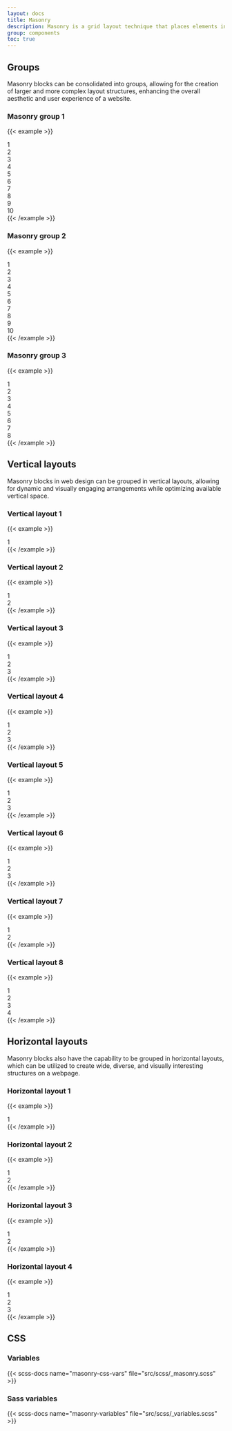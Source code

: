 ```yaml
---
layout: docs
title: Masonry
description: Masonry is a grid layout technique that places elements in an optimal position based on available vertical space, similar to a mason fitting stones in a wall.
group: components
toc: true
---
```


## Groups

Masonry blocks can be consolidated into groups, allowing for the creation of larger and more complex layout structures, enhancing the overall aesthetic and user experience of a website.

### Masonry group 1

{{< example >}}
<div class="masonry masonry-group-2">
  <div class="masonry-group-item">
    <div class="masonry masonry-vertical-4">
      <div class="masonry-item">
        <div class="wrapper py-5 text-bg-primary">
          <div class="wrapper-content text-center">1</div>
        </div>
      </div>
      <div class="masonry-item">
        <div class="wrapper py-5 text-bg-primary">
          <div class="wrapper-content text-center">2</div>
        </div>
      </div>
      <div class="masonry-item">
        <div class="wrapper py-5 text-bg-primary">
          <div class="wrapper-content text-center">3</div>
        </div>
      </div>
    </div>
  </div>
  <div class="masonry-group-item">
    <div class="masonry masonry-vertical-1">
      <div class="masonry-item">
        <div class="wrapper py-5 text-bg-primary">
          <div class="wrapper-content text-center">4</div>
        </div>
      </div>
    </div>
  </div>
  <div class="masonry-group-item">
    <div class="masonry masonry-vertical-3">
      <div class="masonry-item">
        <div class="wrapper py-5 text-bg-primary">
          <div class="wrapper-content text-center">5</div>
        </div>
      </div>
      <div class="masonry-item">
        <div class="wrapper py-5 text-bg-primary">
          <div class="wrapper-content text-center">6</div>
        </div>
      </div>
      <div class="masonry-item">
        <div class="wrapper py-5 text-bg-primary">
          <div class="wrapper-content text-center">7</div>
        </div>
      </div>
    </div>
  </div>
  <div class="masonry-group-item">
    <div class="masonry masonry-vertical-6">
      <div class="masonry-item">
        <div class="wrapper py-5 text-bg-primary">
          <div class="wrapper-content text-center">8</div>
        </div>
      </div>
      <div class="masonry-item">
        <div class="wrapper py-5 text-bg-primary">
          <div class="wrapper-content text-center">9</div>
        </div>
      </div>
      <div class="masonry-item">
        <div class="wrapper py-5 text-bg-primary">
          <div class="wrapper-content text-center">10</div>
        </div>
      </div>
    </div>
  </div>
</div>
{{< /example >}}

### Masonry group 2

{{< example >}}
<div class="masonry masonry-group-2">
  <div class="masonry-group-item">
    <div class="masonry masonry-vertical-4">
      <div class="masonry-item">
        <div class="wrapper py-5 text-bg-primary">
          <div class="wrapper-content text-center">1</div>
        </div>
      </div>
      <div class="masonry-item">
        <div class="wrapper py-5 text-bg-primary">
          <div class="wrapper-content text-center">2</div>
        </div>
      </div>
      <div class="masonry-item">
        <div class="wrapper py-5 text-bg-primary">
          <div class="wrapper-content text-center">3</div>
        </div>
      </div>
    </div>
  </div>
  <div class="masonry-group-item">
    <div class="masonry masonry-vertical-1">
      <div class="masonry-item">
        <div class="wrapper py-5 text-bg-primary">
          <div class="wrapper-content text-center">4</div>
        </div>
      </div>
    </div>
  </div>
  <div class="masonry-group-item">
    <div class="masonry masonry-vertical-3">
      <div class="masonry-item">
        <div class="wrapper py-5 text-bg-primary">
          <div class="wrapper-content text-center">5</div>
        </div>
      </div>
      <div class="masonry-item">
        <div class="wrapper py-5 text-bg-primary">
          <div class="wrapper-content text-center">6</div>
        </div>
      </div>
      <div class="masonry-item">
        <div class="wrapper py-5 text-bg-primary">
          <div class="wrapper-content text-center">7</div>
        </div>
      </div>
    </div>
  </div>
  <div class="masonry-group-item">
    <div class="masonry masonry-vertical-3">
      <div class="masonry-item">
        <div class="wrapper py-5 text-bg-primary">
          <div class="wrapper-content text-center">8</div>
        </div>
      </div>
      <div class="masonry-item">
        <div class="wrapper py-5 text-bg-primary">
          <div class="wrapper-content text-center">9</div>
        </div>
      </div>
      <div class="masonry-item">
        <div class="wrapper py-5 text-bg-primary">
          <div class="wrapper-content text-center">10</div>
        </div>
      </div>
    </div>
  </div>
</div>
{{< /example >}}

### Masonry group 3

{{< example >}}
<div class="masonry">
  <div class="masonry-group-item">
    <div class="masonry masonry-horizontal-1">
      <div class="masonry-item">
        <div class="wrapper py-5 text-bg-primary">
          <div class="wrapper-content text-center">1</div>
        </div>
      </div>
    </div>
  </div>
  <div class="masonry-group-item">
    <div class="masonry masonry-horizontal-2">
      <div class="masonry-item">
        <div class="wrapper py-5 text-bg-primary">
          <div class="wrapper-content text-center">2</div>
        </div>
      </div>
      <div class="masonry-item">
        <div class="wrapper py-5 text-bg-primary">
          <div class="wrapper-content text-center">3</div>
        </div>
      </div>
    </div>
  </div>
  <div class="masonry-group-item">
    <div class="masonry masonry-horizontal-3">
      <div class="masonry-item">
        <div class="wrapper py-5 text-bg-primary">
          <div class="wrapper-content text-center">4</div>
        </div>
      </div>
      <div class="masonry-item">
        <div class="wrapper py-5 text-bg-primary">
          <div class="wrapper-content text-center">5</div>
        </div>
      </div>
    </div>
  </div>
  <div class="masonry-group-item">
    <div class="masonry masonry-horizontal-4">
      <div class="masonry-item">
        <div class="wrapper py-5 text-bg-primary">
          <div class="wrapper-content text-center">6</div>
        </div>
      </div>
      <div class="masonry-item">
        <div class="wrapper py-5 text-bg-primary">
          <div class="wrapper-content text-center">7</div>
        </div>
      </div>
      <div class="masonry-item">
        <div class="wrapper py-5 text-bg-primary">
          <div class="wrapper-content text-center">8</div>
        </div>
      </div>
    </div>
  </div>
</div>
{{< /example >}}

## Vertical layouts

Masonry blocks in web design can be grouped in vertical layouts, allowing for dynamic and visually engaging arrangements while optimizing available vertical space.

### Vertical layout 1

{{< example >}}
<div class="masonry masonry-vertical-1">
  <div class="masonry-item">
    <div class="wrapper py-5 text-bg-primary">
      <div class="wrapper-content text-center">1</div>
    </div>
  </div>
</div>
{{< /example >}}

### Vertical layout 2

{{< example >}}
<div class="masonry masonry-vertical-2">
  <div class="masonry-item">
    <div class="wrapper py-5 text-bg-primary">
      <div class="wrapper-content text-center">1</div>
    </div>
  </div>
  <div class="masonry-item">
    <div class="wrapper py-5 text-bg-primary">
      <div class="wrapper-content text-center">2</div>
    </div>
  </div>
</div>
{{< /example >}}

### Vertical layout 3

{{< example >}}
<div class="masonry masonry-vertical-3">
  <div class="masonry-item">
    <div class="wrapper py-5 text-bg-primary">
      <div class="wrapper-content text-center">1</div>
    </div>
  </div>
  <div class="masonry-item">
    <div class="wrapper py-5 text-bg-primary">
      <div class="wrapper-content text-center">2</div>
    </div>
  </div>
  <div class="masonry-item">
    <div class="wrapper py-5 text-bg-primary">
      <div class="wrapper-content text-center">3</div>
    </div>
  </div>
</div>
{{< /example >}}

### Vertical layout 4

{{< example >}}
<div class="masonry masonry-vertical-4">
  <div class="masonry-item">
    <div class="wrapper py-5 text-bg-primary">
      <div class="wrapper-content text-center">1</div>
    </div>
  </div>
  <div class="masonry-item">
    <div class="wrapper py-5 text-bg-primary">
      <div class="wrapper-content text-center">2</div>
    </div>
  </div>
  <div class="masonry-item">
    <div class="wrapper py-5 text-bg-primary">
      <div class="wrapper-content text-center">3</div>
    </div>
  </div>
</div>
{{< /example >}}

### Vertical layout 5

{{< example >}}
<div class="masonry masonry-vertical-5">
  <div class="masonry-item">
    <div class="wrapper py-5 text-bg-primary">
      <div class="wrapper-content text-center">1</div>
    </div>
  </div>
  <div class="masonry-item">
    <div class="wrapper py-5 text-bg-primary">
      <div class="wrapper-content text-center">2</div>
    </div>
  </div>
  <div class="masonry-item">
    <div class="wrapper py-5 text-bg-primary">
      <div class="wrapper-content text-center">3</div>
    </div>
  </div>
</div>
{{< /example >}}

### Vertical layout 6

{{< example >}}
<div class="masonry masonry-vertical-6">
  <div class="masonry-item">
    <div class="wrapper py-5 text-bg-primary">
      <div class="wrapper-content text-center">1</div>
    </div>
  </div>
  <div class="masonry-item">
    <div class="wrapper py-5 text-bg-primary">
      <div class="wrapper-content text-center">2</div>
    </div>
  </div>
  <div class="masonry-item">
    <div class="wrapper py-5 text-bg-primary">
      <div class="wrapper-content text-center">3</div>
    </div>
  </div>
</div>
{{< /example >}}

### Vertical layout 7

{{< example >}}
<div class="masonry masonry-vertical-7">
  <div class="masonry-item">
    <div class="wrapper py-5 text-bg-primary">
      <div class="wrapper-content text-center">1</div>
    </div>
  </div>
  <div class="masonry-item">
    <div class="wrapper py-5 text-bg-primary">
      <div class="wrapper-content text-center">2</div>
    </div>
  </div>
</div>
{{< /example >}}

### Vertical layout 8

{{< example >}}
<div class="masonry masonry-vertical-8">
  <div class="masonry-item">
    <div class="wrapper py-5 text-bg-primary">
      <div class="wrapper-content text-center">1</div>
    </div>
  </div>
  <div class="masonry-item">
    <div class="wrapper py-5 text-bg-primary">
      <div class="wrapper-content text-center">2</div>
    </div>
  </div>
  <div class="masonry-item">
    <div class="wrapper py-5 text-bg-primary">
      <div class="wrapper-content text-center">3</div>
    </div>
  </div>
  <div class="masonry-item">
    <div class="wrapper py-5 text-bg-primary">
      <div class="wrapper-content text-center">4</div>
    </div>
  </div>
</div>
{{< /example >}}

## Horizontal layouts

Masonry blocks also have the capability to be grouped in horizontal layouts, which can be utilized to create wide, diverse, and visually interesting structures on a webpage.


### Horizontal layout 1

{{< example >}}
<div class="masonry masonry-horizontal-1">
  <div class="masonry-item">
    <div class="wrapper py-5 text-bg-primary">
      <div class="wrapper-content text-center">1</div>
    </div>
  </div>
</div>
{{< /example >}}

### Horizontal layout 2

{{< example >}}
<div class="masonry masonry-horizontal-2">
  <div class="masonry-item">
    <div class="wrapper py-5 text-bg-primary">
      <div class="wrapper-content text-center">1</div>
    </div>
  </div>
  <div class="masonry-item">
    <div class="wrapper py-5 text-bg-primary">
      <div class="wrapper-content text-center">2</div>
    </div>
  </div>
</div>
{{< /example >}}

### Horizontal layout 3

{{< example >}}
<div class="masonry masonry-horizontal-3">
  <div class="masonry-item">
    <div class="wrapper py-5 text-bg-primary">
      <div class="wrapper-content text-center">1</div>
    </div>
  </div>
  <div class="masonry-item">
    <div class="wrapper py-5 text-bg-primary">
      <div class="wrapper-content text-center">2</div>
    </div>
  </div>
</div>
{{< /example >}}

### Horizontal layout 4

{{< example >}}
<div class="masonry masonry-horizontal-4">
  <div class="masonry-item">
    <div class="wrapper py-5 text-bg-primary">
      <div class="wrapper-content text-center">1</div>
    </div>
  </div>
  <div class="masonry-item">
    <div class="wrapper py-5 text-bg-primary">
      <div class="wrapper-content text-center">2</div>
    </div>
  </div>
  <div class="masonry-item">
    <div class="wrapper py-5 text-bg-primary">
      <div class="wrapper-content text-center">3</div>
    </div>
  </div>
</div>
{{< /example >}}

## CSS

### Variables

{{< scss-docs name="masonry-css-vars" file="src/scss/_masonry.scss" >}}

### Sass variables

{{< scss-docs name="masonry-variables" file="src/scss/_variables.scss" >}}
